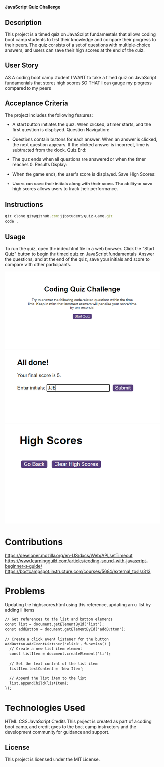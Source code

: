 **JavaScript Quiz Challenge**

## Description

This project is a timed quiz on JavaScript fundamentals that allows coding boot camp students to test their knowledge and compare their progress to their peers. The quiz consists of a set of questions with multiple-choice answers, and users can save their high scores at the end of the quiz.

## User Story

AS A coding boot camp student
I WANT to take a timed quiz on JavaScript fundamentals that stores high scores
SO THAT I can gauge my progress compared to my peers

## Acceptance Criteria

The project includes the following features:

- A start button initiates the quiz.
When clicked, a timer starts, and the first question is displayed.
Question Navigation:

- Questions contain buttons for each answer.
When an answer is clicked, the next question appears.
If the clicked answer is incorrect, time is subtracted from the clock.
Quiz End:

- The quiz ends when all questions are answered or when the timer reaches 0.
Results Display:

- When the game ends, the user's score is displayed.
Save High Scores:

- Users can save their initials along with their score.
The ability to save high scores allows users to track their performance.

## Instructions 
```javascript
git clone git@github.com:jjbstudent/Quiz-Game.git
code .
```

## Usage
To run the quiz, open the index.html file in a web browser. Click the "Start Quiz" button to begin the timed quiz on JavaScript fundamentals. Answer the questions, and at the end of the quiz, save your initials and score to compare with other participants.

![screen1](assets/ref/2.png)
![screen2](assets/ref/3.png)
![screen3](assets/ref/4.png)

# Contributions
https://developer.mozilla.org/en-US/docs/Web/API/setTimeout
https://www.learningguild.com/articles/coding-sound-with-javascript-beginner-s-guide/
https://bootcampspot.instructure.com/courses/5694/external_tools/313

# Problems 
Updating the highscores.html using this reference, updating an ul list by adding il items
```
// Get references to the list and button elements
const list = document.getElementById('list');
const addButton = document.getElementById('addButton');

// Create a click event listener for the button
addButton.addEventListener('click', function() {
  // Create a new list item element
  const listItem = document.createElement('li');
  
  // Set the text content of the list item
  listItem.textContent = 'New Item';

  // Append the list item to the list
  list.appendChild(listItem);
});
```

# Technologies Used
HTML
CSS
JavaScript
Credits
This project is created as part of a coding boot camp, and credit goes to the boot camp instructors and the development community for guidance and support.

## License
This project is licensed under the MIT License.



